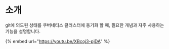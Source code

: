# 소개

git에 의도된 상태를 쿠버네티스 클러스터에 동기화 할 때, 필요한 개념과 자주 사용하는 기능을 설명합니다.

{% embed url="https://youtu.be/XBcoj3-pjDA" %}

